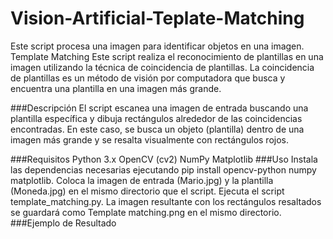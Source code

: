 # Vision-Artificial-Teplate-Matching
Este script procesa una imagen para identificar objetos en una imagen. 
Template Matching
Este script realiza el reconocimiento de plantillas en una imagen utilizando la técnica de coincidencia de plantillas. La coincidencia de plantillas es un método de visión por computadora que busca y encuentra una plantilla en una imagen más grande.

###Descripción
El script escanea una imagen de entrada buscando una plantilla específica y dibuja rectángulos alrededor de las coincidencias encontradas. En este caso, se busca un objeto (plantilla) dentro de una imagen más grande y se resalta visualmente con rectángulos rojos.

###Requisitos
Python 3.x
OpenCV (cv2)
NumPy
Matplotlib
###Uso
Instala las dependencias necesarias ejecutando pip install opencv-python numpy matplotlib.
Coloca la imagen de entrada (Mario.jpg) y la plantilla (Moneda.jpg) en el mismo directorio que el script.
Ejecuta el script template_matching.py.
La imagen resultante con los rectángulos resaltados se guardará como Template matching.png en el mismo directorio.
###Ejemplo de Resultado

